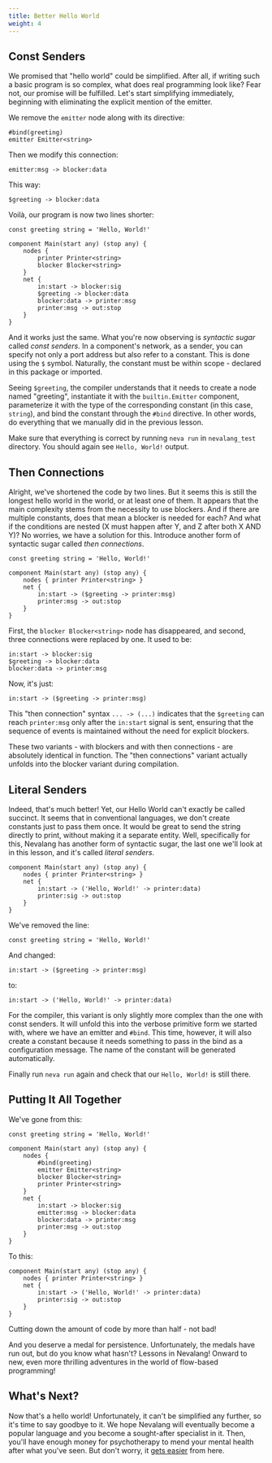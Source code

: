 ```yaml
---
title: Better Hello World
weight: 4
---
```


## Const Senders

We promised that "hello world" could be simplified. After all, if writing such a basic program is so complex, what does real programming look like? Fear not, our promise will be fulfilled. Let's start simplifying immediately, beginning with eliminating the explicit mention of the emitter.

We remove the `emitter` node along with its directive:

```neva
#bind(greeting)
emitter Emitter<string>
```

Then we modify this connection:

```neva
emitter:msg -> blocker:data
```

This way:

```neva
$greeting -> blocker:data
```

Voilà, our program is now two lines shorter:

```neva
const greeting string = 'Hello, World!'

component Main(start any) (stop any) {
    nodes {
        printer Printer<string>
        blocker Blocker<string>
    }
    net {
        in:start -> blocker:sig
        $greeting -> blocker:data
        blocker:data -> printer:msg
        printer:msg -> out:stop
    }
}
```

And it works just the same. What you're now observing is _syntactic sugar_ called _const senders_. In a component's network, as a sender, you can specify not only a port address but also refer to a constant. This is done using the `$` symbol. Naturally, the constant must be within scope - declared in this package or imported.

Seeing `$greeting`, the compiler understands that it needs to create a node named "greeting", instantiate it with the `builtin.Emitter` component, parameterize it with the type of the corresponding constant (in this case, `string`), and bind the constant through the `#bind` directive. In other words, do everything that we manually did in the previous lesson.

Make sure that everything is correct by running `neva run` in `nevalang_test` directory. You should again see `Hello, World!` output.

## Then Connections

Alright, we've shortened the code by two lines. But it seems this is still the longest hello world in the world, or at least one of them. It appears that the main complexity stems from the necessity to use blockers. And if there are multiple constants, does that mean a blocker is needed for each? And what if the conditions are nested (X must happen after Y, and Z after both X AND Y)? No worries, we have a solution for this. Introduce another form of syntactic sugar called _then connections_.

```neva
const greeting string = 'Hello, World!'

component Main(start any) (stop any) {
	nodes { printer Printer<string> }
	net {
		in:start -> ($greeting -> printer:msg)
		printer:msg -> out:stop
	}
}
```

First, the `blocker Blocker<string>` node has disappeared, and second, three connections were replaced by one. It used to be:

```neva
in:start -> blocker:sig
$greeting -> blocker:data
blocker:data -> printer:msg
```

Now, it's just:

```neva
in:start -> ($greeting -> printer:msg)
```

This "then connection" syntax `... -> (...)` indicates that the `$greeting` can reach `printer:msg` only after the `in:start` signal is sent, ensuring that the sequence of events is maintained without the need for explicit blockers.

These two variants - with blockers and with then connections - are absolutely identical in function. The "then connections" variant actually unfolds into the blocker variant during compilation.

## Literal Senders

Indeed, that's much better! Yet, our Hello World can't exactly be called succinct. It seems that in conventional languages, we don't create constants just to pass them once. It would be great to send the string directly to print, without making it a separate entity. Well, specifically for this, Nevalang has another form of syntactic sugar, the last one we'll look at in this lesson, and it's called _literal senders_.

```neva
component Main(start any) (stop any) {
	nodes { printer Printer<string> }
	net {
		in:start -> ('Hello, World!' -> printer:data)
		printer:sig -> out:stop
	}
}
```

We've removed the line:

```neva
const greeting string = 'Hello, World!'
```

And changed:

```neva
in:start -> ($greeting -> printer:msg)
```

to:

```neva
in:start -> ('Hello, World!' -> printer:data)
```

For the compiler, this variant is only slightly more complex than the one with const senders. It will unfold this into the verbose primitive form we started with, where we have an emitter and `#bind`. This time, however, it will also create a constant because it needs something to pass in the bind as a configuration message. The name of the constant will be generated automatically.

Finally run `neva run` again and check that our `Hello, World!` is still there.

## Putting It All Together

We've gone from this:

```neva
const greeting string = 'Hello, World!'

component Main(start any) (stop any) {
    nodes {
        #bind(greeting)
        emitter Emitter<string>
        blocker Blocker<string>
        printer Printer<string>
    }
    net {
        in:start -> blocker:sig
        emitter:msg -> blocker:data
        blocker:data -> printer:msg
        printer:msg -> out:stop
    }
}
```

To this:

```neva
component Main(start any) (stop any) {
    nodes { printer Printer<string> }
    net {
        in:start -> ('Hello, World!' -> printer:data)
        printer:sig -> out:stop
    }
}
```

Cutting down the amount of code by more than half - not bad!

And you deserve a medal for persistence. Unfortunately, the medals have run out, but do you know what hasn't? Lessons in Nevalang! Onward to new, even more thrilling adventures in the world of flow-based programming!

## What's Next?

Now that's a hello world! Unfortunately, it can't be simplified any further, so it's time to say goodbye to it. We hope Nevalang will eventually become a popular language and you become a sought-after specialist in it. Then, you'll have enough money for psychotherapy to mend your mental health after what you've seen. But don't worry, it [gets easier](/docs/tutorial/05) from here.
